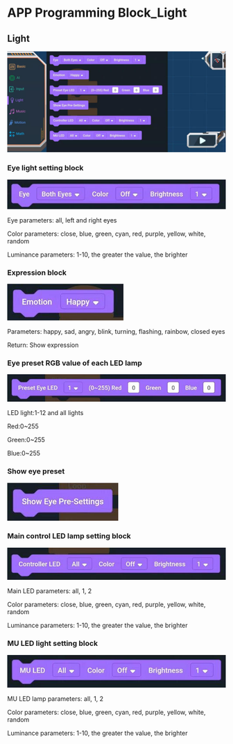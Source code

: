 # APP Programming Block_Light

## Light

![](./images/EMoonBot_APP_Light.jpg)

### Eye light setting block

![](./images/EMoonBot_APP_Light0.jpg)

Eye parameters: all, left and right eyes

Color parameters: close, blue, green, cyan, red, purple, yellow, white, random

Luminance parameters: 1-10, the greater the value, the brighter

### Expression block

![](./images/EMoonBot_APP_Light1.jpg)

Parameters: happy, sad, angry, blink, turning, flashing, rainbow, closed eyes

Return: Show expression

### Eye preset RGB value of each LED lamp

![](./images/EMoonBot_APP_Light2.jpg)

LED light:1-12 and all lights

Red:0~255

Green:0~255

Blue:0~255

### Show eye preset

![](./images/EMoonBot_APP_Light3.jpg)

### Main control LED lamp setting block

![](./images/EMoonBot_APP_Light4.jpg)

Main LED parameters: all, 1, 2

Color parameters: close, blue, green, cyan, red, purple, yellow, white, random

Luminance parameters: 1-10, the greater the value, the brighter

### MU LED light setting block

![](./images/EMoonBot_APP_Light5.jpg)

MU LED lamp parameters: all, 1, 2

Color parameters: close, blue, green, cyan, red, purple, yellow, white, random

Luminance parameters: 1-10, the greater the value, the brighter